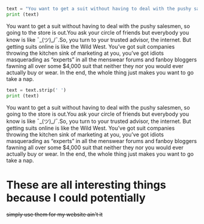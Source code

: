 ```python
text = "You want to get a suit without having to deal with the pushy salesmen, so going to the store is out.You ask your circle of friends but everybody you know is like ¯\_(ツ)_/¯.So, you turn to your trusted advisor, the internet. But getting suits online is like the Wild West. You’ve got suit companies throwing the kitchen sink of marketing at you, you’ve got idiots masquerading as “experts” in all the menswear forums and fanboy bloggers fawning all over some $4,000 suit that neither they nor you would ever actually buy or wear. In the end, the whole thing just makes you want to go take a nap."
print (text)
```

You want to get a suit without having to deal with the pushy salesmen, so going to the store is out.You ask your circle of friends but everybody you know is like ¯\_(ツ)_/¯.So, you turn to your trusted advisor, the internet. But getting suits online is like the Wild West. You’ve got suit companies throwing the kitchen sink of marketing at you, you’ve got idiots masquerading as “experts” in all the menswear forums and fanboy bloggers fawning all over some $4,000 suit that neither they nor you would ever actually buy or wear. In the end, the whole thing just makes you want to go take a nap.



```python
text = text.strip(' ')
print (text)
```

You want to get a suit without having to deal with the pushy salesmen, so going to the store is out.You ask your circle of friends but everybody you know is like ¯\_(ツ)_/¯.So, you turn to your trusted advisor, the internet. But getting suits online is like the Wild West. You’ve got suit companies throwing the kitchen sink of marketing at you, you’ve got idiots masquerading as “experts” in all the menswear forums and fanboy bloggers fawning all over some $4,000 suit that neither they nor you would ever actually buy or wear. In the end, the whole thing just makes you want to go take a nap.


# These are all interesting things because I could potentially
~~simply use them for my website ain't it~~

